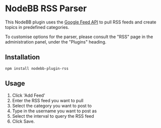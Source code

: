 # NodeBB RSS Parser

This NodeBB plugin uses the [Google Feed API](https://developers.google.com/feed/) to pull RSS feeds and create topics in predefined categories.

To customise options for the parser, please consult the "RSS" page in the administration panel, under the "Plugins" heading.

## Installation

    npm install nodebb-plugin-rss

## Usage

[](http://i.imgur.com/aFyvV2i.png)

1. Click 'Add Feed'
2. Enter the RSS feed you want to pull
3. Select the category you want to post to
4. Type in the username you want to post as
5. Select the interval to query the RSS feed
6. Click Save.
